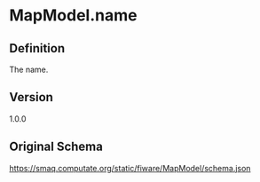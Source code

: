# MapModel.name

## Definition
The name. 

## Version
1.0.0

## Original Schema
https://smaq.computate.org/static/fiware/MapModel/schema.json
